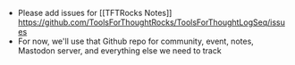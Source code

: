 - Please add issues for [[TFTRocks Notes]] https://github.com/ToolsForThoughtRocks/ToolsForThoughtLogSeq/issues
- For now, we'll use that Github repo for community, event, notes, Mastodon server, and everything else we need to track